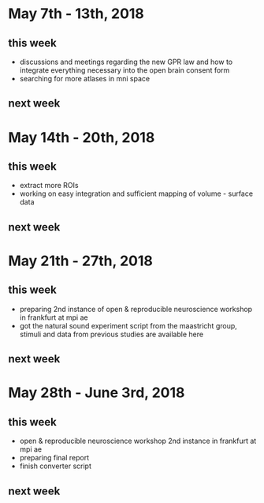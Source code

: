 
# May 7th - 13th, 2018

## this week
- discussions and meetings regarding the new GPR law and how to integrate everything necessary into the open brain consent form
- searching for more atlases in mni space

## next week


# May 14th - 20th, 2018

## this week
- extract more ROIs
- working on easy integration and sufficient mapping of volume - surface data

  
## next week


# May 21th - 27th, 2018

## this week
- preparing 2nd instance of open & reproducible neuroscience workshop in frankfurt at mpi ae
- got the natural sound experiment script from the maastricht group, stimuli and data from previous studies are available here 
  
## next week


# May 28th - June 3rd, 2018

## this week
- open & reproducible neuroscience workshop 2nd instance in frankfurt at mpi ae
- preparing final report
- finish converter script

  
## next week

